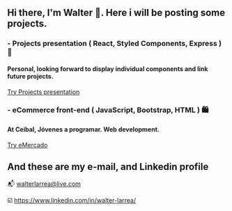 ## Hi there, I'm Walter 👋. Here i will be posting some projects.


### - Projects presentation ( React, Styled Components, Express ) 📁
#### Personal, looking forward to display individual components and link future projects.
[Try Projects presentation](https://public-work-portfolio-backend-production.up.railway.app/ "Personal portfolio")


### - eCommerce front-end ( JavaScript, Bootstrap, HTML ) 🛍️
#### At Ceibal, Jóvenes a programar. Web development.
[Try eMercado](https://walterlarrea.github.io/eMercado/ "Dummy ecommerce")


## And these are my e-mail, and Linkedin profile

📬 walterlarrea@live.com

☑️ https://www.linkedin.com/in/walter-larrea/


<!--
### - 📚 Developing Fullstack knowlegde using React, Express, MongoDB, CD / CI, and Autonomous testing.
#### At fullstackopen.com, recognized by University of Helsinki, Finnland.
https://phonebook-react.up.railway.app/
-->



<!--
**walterlarrea/walterlarrea** is a ✨ _special_ ✨ repository because its `README.md` (this file) appears on your GitHub profile.

Here are some ideas to get you started:

- 🔭 I’m currently working on ...
- 🌱 I’m currently learning ...
- 👯 I’m looking to collaborate on ...
- 🤔 I’m looking for help with ...
- 💬 Ask me about ...
- 📫 How to reach me: ...
- 😄 Pronouns: ...
- ⚡ Fun fact: ...
-->
